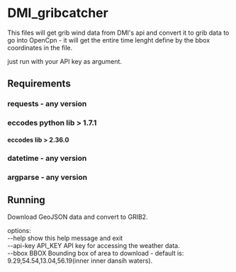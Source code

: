 # DMI_gribcatcher

This files will get grib wind data from DMI's api and convert it to grib data to go into OpenCpn - it will get the entire time lenght define by the bbox coordinates in the file.

just run with your API key as argument.

## Requirements
### requests - any version
### eccodes python lib > 1.7.1
#### eccodes lib > 2.36.0
### datetime - any version
### argparse - any version


## Running
Download GeoJSON data and convert to GRIB2.  
  
options:  
    --help         show this help message and exit  
    --api-key API_KEY  API key for accessing the weather data.  
    --bbox BBOX        Bounding box of area to download - default is: 9.29,54.54,13.04,56.19(inner inner dansih waters).
